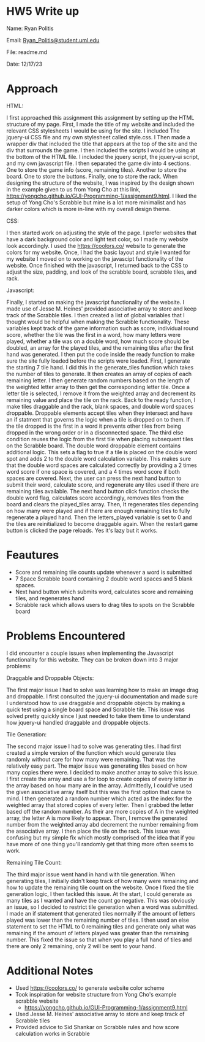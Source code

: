 # HW5 Write up
Name: Ryan Politis

Email: Ryan_Politis@student.uml.edu

File: readme.md

Date: 12/17/23

# Approach
HTML:

I first approached this assignment this assignment by setting up the HTML structure of my page. 
First, I made the title of my website and included the relevant CSS stylesheets I would be 
using for the site. I included The jquery-ui CSS file and my own stylesheet called style.css. 
I Then made a wrapper div that included the title that appears at the top of the site and the 
div that surrounds the game. I then included the scripts I would be using at the bottom of the 
HTML file. I included the jquery script, the jquery-ui script, and my own javascript file. 
I then separated the game div into 4 sections. One to store the game info (score, remaining 
tiles). Another to store the board. One to store the buttons. Finally, one to store the rack. 
When designing the structure of the website, I was inspired by the design shown in the example 
given to us from Yong Cho at this link, https://yongcho.github.io/GUI-Programming-1/assignment9.html. 
I liked the setup of Yong Cho's Scrabble but mine is a lot more minimalist and has darker colors which 
is more in-line with my overall design theme.

CSS:

I then started work on adjusting the style of the page. I prefer websites that have a dark 
background color and light text color, so I made my website look accordingly. I used the 
https://coolors.co/ website to generate the colors for my website. Once, I had the basic 
layout and style I wanted for my website I moved on to working on the javascipt functionality 
of the website. Once finished with the javascript, I returned back to the CSS to adjust the 
size, padding, and look of the scrabble board, scrabble tiles, and rack.

Javascript:

Finally, I started on making the javascript functionality of the website. I made use of Jesse M. 
Heines' provided associative array to store and keep track of the Scrabble tiles. I then created 
a list of global variables that I thought would be helpful when making the Scrabble 
functionality. These variables kept track of the game information such as score, individual round 
score, whether the tile was the first in a word, how many letters were played, whether a tile 
was on a double word, how much score should be doubled, an array for the played tiles, and the 
remaining tiles after the first hand was generated. I then put the code inside the ready function 
to make sure the site fully loaded before the scripts were loaded. First, I generate the starting 
7 tile hand. I did this in the generate_tiles function which takes the number of tiles to 
generate. It then creates an array of copies of each remaining letter. I then generate random 
numbers based on the length of the weighted letter array to then get the corresponding letter 
tile. Once a letter tile is selected, I remove it from the weighted array and decrement its 
remaining value and place the tile on the rack. Back to the ready function, I make tiles draggable 
and the rack, blank spaces, and double word spaces droppable. Droppable elements accept tiles when 
they intersect and have an if statment that governs the logic when a tile is dropped on to them. 
If the tile dropped is the first in a word it prevents other tiles from being dropped in the wrong order 
or in a disconnected space. The third else condition reuses the logic from the first tile when placing 
subsequent tiles on the Scrabble board. The double word droppable element contains additional logic. 
This sets a flag to true if a tile is placed on the double word spot and adds 2 to the double word 
calculation variable. This makes sure that the double word spaces are calculated correctly by providing 
a 2 times word score if one space is covered, and a 4 times word score if both spaces are covered. Next, 
the user can press the next hand button to submit their word, calculate score, and regenerate any tiles 
used if there are remaining tiles available. The next hand button click function checks the double word flag, 
calculates score accordingly, removes tiles from the board and clears the played_tiles array. 
Then, It regenerates tiles depending on how many were played and if there are enough remaining tiles to fully 
regenerate a played hand. Then the letters_played variable is set to 0 and the tiles are reinitialized to become 
draggable again. When the restart game button is clicked the page reloads. Yes it's lazy but it works.

# Feautures
- Score and remaining tile counts update whenever a word is submitted
- 7 Space Scrabble board containing 2 double word spaces and 5 blank spaces.
- Next hand button which submits word, calculates score and remaining tiles, and regenerates hand
- Scrabble rack which allows users to drag tiles to spots on the Scrabble board

# Problems Encountered

I did encounter a couple issues when implementing the Javascript functionality for this 
website. They can be broken down into 3 major problems:

Draggable and Droppable Objects:

The first major issue I had to solve was learning how to make an image drag and droppable. 
I first consulted the jquery-ui documentation and made sure I understood how to use draggable 
and droppable objects by making a quick test using a single board space and Scrabble tile. 
This issue was solved pretty quickly since I just needed to take them time to understand how 
jquery-ui handled draggable and droppable objects.

Tile Generation:

The second major issue I had to solve was generating tiles. I had first created a simple version 
of the function which would generate tiles randomly without care for how many were remaining. 
That was the relatively easy part. The major issue was generating tiles based on how many copies 
there were. I decided to make another array to solve this issue. I first create the array and use 
a for loop to create copies of every letter in the array based on how many are in the array. 
Admittedly, I could've used the given associative array itself but this was the first option 
that came to mind. I then generated a random number which acted as the index for the weighted 
array that stored copies of every letter. Then I grabbed the letter based off the random number. 
As their are more copies of A in the weighted array, the letter A is more likely to appear.
Then, I remove the generated number from the weighted array abd decrement the number remaining 
from the associative array. I then place the tile on the rack. This issue was confusing but my 
simple fix which mostly comprised of the idea that if you have more of one thing you'll randomly 
get that thing more often seems to work.

Remaining Tile Count:

The third major issue went hand in hand with tile generation. When generating tiles, I initially 
didn't keep track of how many were remaining and how to update the remaining tile count on the 
website. Once I fixed the tile generation logic, I then tackled this issue. At the start, I could 
generate as many tiles as I wanted and have the count go negative. This was obviously an issue, 
so I decided to restrict tile generation when a word was submitted. I made an if statement that 
generated tiles normally if the amount of letters played was lower than the remaining number of 
tiles. I then used an else statement to set the HTML to 0 remaining tiles and generate only what 
was remaining if the amount of letters played was greater than the remaining number. This fixed 
the issue so that when you play a full hand of tiles and there are only 2 remaining, only 2 will 
be sent to your hand.

# Additional Notes
- Used https://coolors.co/ to generate website color scheme
- Took inspiration for website structure from Yong Cho's example scrabble website
    - https://yongcho.github.io/GUI-Programming-1/assignment9.html
- Used Jesse M. Heines' associative array to store and keep track of Scrabble tiles
- Provided advice to Sid Shankar on Scrabble rules and how score calculation works in Scrabble
